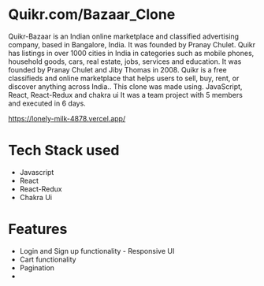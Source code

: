 # Quikr.com/Bazaar_Clone

Quikr-Bazaar is an Indian online marketplace and classified advertising company, based in Bangalore, India. It was founded by Pranay Chulet. Quikr has listings in over 1000 cities in India in categories such as mobile phones, household goods, cars, real estate, jobs, services and education. It was founded by Pranay Chulet and Jiby Thomas in 2008. Quikr is a free classifieds and online marketplace that helps users to sell, buy, rent, or discover anything across India.. This clone was made using. JavaScript, React, React-Redux and chakra ui It was a team project with 5 members and executed in 6 days.

https://lonely-milk-4878.vercel.app/

# Tech Stack used

- Javascript
- React
- React-Redux
- Chakra Ui

# Features

- Login and Sign up functionality
- Responsive UI
- Cart functionality
- Pagination
- 